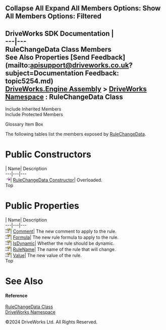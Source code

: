        

 Collapse All Expand All  Members Options: Show All  Members Options: Filtered   
---  
DriveWorks SDK Documentation  |   
---|---  
RuleChangeData Class Members   
See Also Properties [Send Feedback](mailto:apisupport@driveworks.co.uk?subject=Documentation Feedback: topic5254.md)  
[DriveWorks.Engine Assembly](topic2156.md) > [DriveWorks Namespace](topic2159.md) : RuleChangeData Class  
---  
  
Include Inherited Members    
Include Protected Members  


Glossary Item Box

The following tables list the members exposed by [RuleChangeData](topic5254.md).

# Public Constructors

| Name| Description  
---|---|---  
![Public Constructor](dotnetimages/publicConstructor.gif)| [RuleChangeData Constructor](topic5260.md)| Overloaded.   
Top

# Public Properties

| Name| Description  
---|---|---  
![Public Property](dotnetimages/publicProperty.gif)| [Comment](topic5264.md)| The new comment to apply to the rule.   
![Public Property](dotnetimages/publicProperty.gif)| [Formula](topic5265.md)| The new rule formula to apply to the rule.   
![Public Property](dotnetimages/publicProperty.gif)| [IsDynamic](topic5266.md)| Whether the rule should be dynamic.   
![Public Property](dotnetimages/publicProperty.gif)| [RuleName](topic5267.md)| The name of the rule that will change.   
![Public Property](dotnetimages/publicProperty.gif)| [Value](topic5268.md)| The new value of the rule.   
Top

# See Also

#### Reference

[RuleChangeData Class](topic5254.md)   
[DriveWorks Namespace](topic2159.md)

©2024 DriveWorks Ltd. All Rights Reserved.
